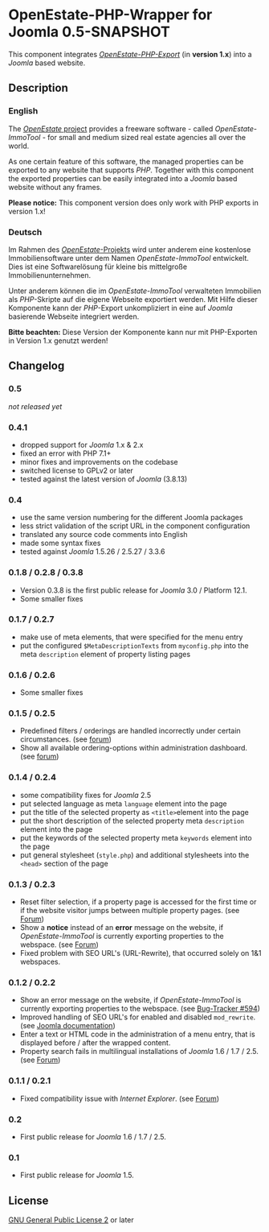 OpenEstate-PHP-Wrapper for Joomla 0.5-SNAPSHOT
==============================================

This component integrates [*OpenEstate-PHP-Export*](https://github.com/OpenEstate/OpenEstate-PHP-Export) 
(in **version 1.x**) into a *Joomla* based website. 


Description
-----------

### English

The [*OpenEstate* project](https://openestate.org) provides a freeware software - called *OpenEstate-ImmoTool* - for 
small and medium sized real estate agencies all over the world.

As one certain feature of this software, the managed properties can be exported to any website that supports *PHP*. 
Together with this component the exported properties can be easily integrated into a *Joomla* based website without any 
frames.

**Please notice:** This component version does only work with PHP exports in version 1.x!

### Deutsch

Im Rahmen des [*OpenEstate*-Projekts](https://openestate.org) wird unter anderem eine kostenlose Immobiliensoftware 
unter dem Namen *OpenEstate-ImmoTool* entwickelt. Dies ist eine Softwarelösung für kleine bis mittelgroße 
Immobilienunternehmen.

Unter anderem können die im *OpenEstate-ImmoTool* verwalteten Immobilien als *PHP*-Skripte auf die eigene Webseite 
exportiert werden. Mit Hilfe dieser Komponente kann der *PHP*-Export unkompliziert in eine auf *Joomla* basierende 
Webseite integriert werden.

**Bitte beachten:** Diese Version der Komponente kann nur mit PHP-Exporten in Version 1.x genutzt werden!


Changelog
---------

### 0.5

*not released yet*

### 0.4.1

-   dropped support for *Joomla* 1.x & 2.x
-   fixed an error with PHP 7.1+
-   minor fixes and improvements on the codebase
-   switched license to GPLv2 or later
-   tested against the latest version of *Joomla* (3.8.13)

### 0.4

-   use the same version numbering for the different Joomla packages
-   less strict validation of the script URL in the component configuration
-   translated any source code comments into English
-   made some syntax fixes
-   tested against *Joomla* 1.5.26 / 2.5.27 / 3.3.6

### 0.1.8 / 0.2.8 / 0.3.8

-   Version 0.3.8 is the first public release for *Joomla* 3.0 / Platform 12.1.
-   Some smaller fixes

### 0.1.7 / 0.2.7

-   make use of meta elements, that were specified for the menu entry
-   put the configured `$MetaDescriptionTexts` from `myconfig.php` into the meta `description` element of property 
    listing pages

### 0.1.6 / 0.2.6

-   Some smaller fixes

### 0.1.5 / 0.2.5

-   Predefined filters / orderings are handled incorrectly under certain circumstances.
    (see [forum](http://board.openestate.org/viewtopic.php?f=7&t=8698))
-   Show all available ordering-options within administration dashboard.
    (see [forum](http://board.openestate.org/viewtopic.php?f=7&t=8763#p12562))

### 0.1.4 / 0.2.4

-   some compatibility fixes for *Joomla* 2.5
-   put selected language as meta `language` element into the page
-   put the title of the selected property as `<title>`element  into the page
-   put the short description of the selected property meta `description` element into the page
-   put the keywords of the selected property meta `keywords` element into the page
-   put general stylesheet (`style.php`) and additional stylesheets into the `<head>` section of the page

### 0.1.3 / 0.2.3

-   Reset filter selection, if a property page is accessed for the first time or if the website visitor jumps between 
    multiple property pages. 
    (see [Forum](http://board.openestate.org/viewtopic.php?f=7&t=3329))
-   Show a **notice** instead of an **error** message on the website, if *OpenEstate-ImmoTool* is currently exporting 
    properties to the webspace.
    (see [Forum](http://board.openestate.org/viewtopic.php?f=6&t=3208))
-   Fixed problem with SEO URL's (URL-Rewrite), that occurred solely on 1&1 webspaces.

### 0.1.2 / 0.2.2

-   Show an error message on the website, if *OpenEstate-ImmoTool* is currently exporting properties to the webspace.
    (see [Bug-Tracker #594](http://tracker.openestate.org/view.php?id=594))
-   Improved handling of SEO URL's for enabled and disabled `mod_rewrite`.
    (see [Joomla documentation](http://docs.joomla.org/How_do_you_implement_Search_Engine_Friendly_URLs_%28SEF%29%3F))
-   Enter a text or HTML code in the administration of a menu entry, that is displayed before / after the wrapped 
    content.
-   Property search fails in multilingual installations of *Joomla* 1.6 / 1.7 / 2.5.
    (see [Forum](http://board.openestate.org/viewtopic.php?f=16&p=3929#p3870))

### 0.1.1 / 0.2.1

-   Fixed compatibility issue with *Internet Explorer*.
    (see [Forum](http://board.openestate.org/viewtopic.php?f=7&t=1949))

### 0.2

-   First public release for *Joomla* 1.6 / 1.7 / 2.5.

### 0.1

-   First public release for *Joomla* 1.5.


License
-------

[GNU General Public License 2](http://www.gnu.org/licenses/gpl-2.0.html) or later
